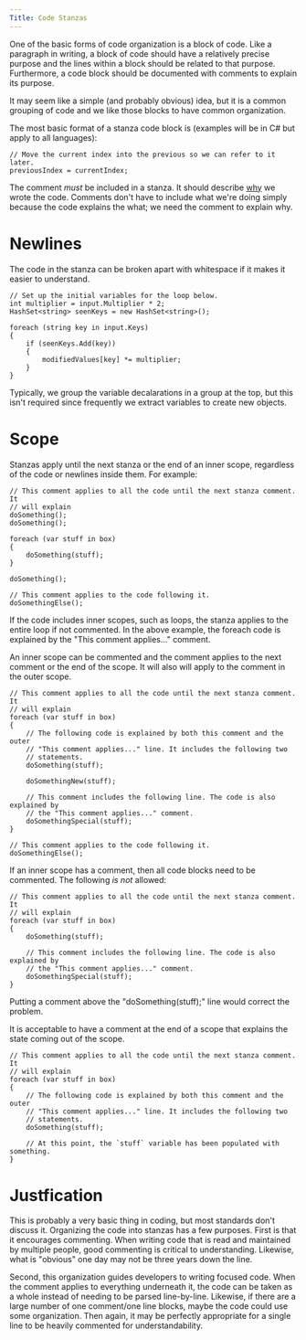 ```yaml
---
Title: Code Stanzas
---
```


One of the basic forms of code organization is a block of code. Like a paragraph in writing, a block of code should have a relatively precise purpose and the lines within a block should be related to that purpose. Furthermore, a code block should be documented with comments to explain its purpose.

It may seem like a simple (and probably obvious) idea, but it is a common grouping of code and we like those blocks to have common organization.

The most basic format of a stanza code block is (examples will be in C# but apply to all languages):

	// Move the current index into the previous so we can refer to it later.
	previousIndex = currentIndex;

The comment *must* be included in a stanza. It should describe [why](why) we wrote the code. Comments don't have to include what we're doing simply because the code explains the what; we need the comment to explain why.

# Newlines

The code in the stanza can be broken apart with whitespace if it makes it easier to understand.

	// Set up the initial variables for the loop below.
	int multiplier = input.Multiplier * 2;
	HashSet<string> seenKeys = new HashSet<string>();
	
	foreach (string key in input.Keys)
	{
		if (seenKeys.Add(key))
		{
			modifiedValues[key] *= multiplier;
		}
	}

Typically, we group the variable decalarations in a group at the top, but this isn't required since frequently we extract variables to create new objects.

# Scope

Stanzas apply until the next stanza or the end of an inner scope, regardless of the code or newlines inside them. For example:

	// This comment applies to all the code until the next stanza comment. It
	// will explain
	doSomething();
	doSomething();
	
	foreach (var stuff in box)
	{
		doSomething(stuff);
	}
	
	doSomething();
	
	// This comment applies to the code following it.
	doSomethingElse();

If the code includes inner scopes, such as loops, the stanza applies to the entire loop if not commented. In the above example, the foreach code is explained by the "This comment applies..." comment.

An inner scope can be commented and the comment applies to the next comment or the end of the scope. It will also will apply to the comment in the outer scope.

	// This comment applies to all the code until the next stanza comment. It
	// will explain
	foreach (var stuff in box)
	{
		// The following code is explained by both this comment and the outer
		// "This comment applies..." line. It includes the following two
		// statements.
		doSomething(stuff);

		doSomethingNew(stuff);
		
		// This comment includes the following line. The code is also explained by
		// the "This comment applies..." comment.
		doSomethingSpecial(stuff);
	}
	
	// This comment applies to the code following it.
	doSomethingElse();
	
If an inner scope has a comment, then all code blocks need to be commented. The following *is not* allowed:

	// This comment applies to all the code until the next stanza comment. It
	// will explain
	foreach (var stuff in box)
	{
		doSomething(stuff);

		// This comment includes the following line. The code is also explained by
		// the "This comment applies..." comment.
		doSomethingSpecial(stuff);
	}
	
Putting a comment above the "doSomething(stuff);" line would correct the problem.

It is acceptable to have a comment at the end of a scope that explains the state coming out of the scope.

	// This comment applies to all the code until the next stanza comment. It
	// will explain
	foreach (var stuff in box)
	{
		// The following code is explained by both this comment and the outer
		// "This comment applies..." line. It includes the following two
		// statements.
		doSomething(stuff);
		
		// At this point, the `stuff` variable has been populated with something.
	}
	
# Justfication

This is probably a very basic thing in coding, but most standards don't discuss it. Organizing the code into stanzas has a few purposes. First is that it encourages commenting. When writing code that is read and maintained by multiple people, good commenting is critical to understanding. Likewise, what is "obvious" one day may not be three years down the line.

Second, this organization guides developers to writing focused code. When the comment applies to everything underneath it, the code can be taken as a whole instead of needing to be parsed line-by-line. Likewise, if there are a large number of one comment/one line blocks, maybe the code could use some organization. Then again, it may be perfectly appropriate for a single line to be heavily commented for understandability.